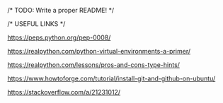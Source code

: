 /* TODO: Write a proper README! */


/* USEFUL LINKS */

https://peps.python.org/pep-0008/

https://realpython.com/python-virtual-environments-a-primer/

https://realpython.com/lessons/pros-and-cons-type-hints/

https://www.howtoforge.com/tutorial/install-git-and-github-on-ubuntu/

https://stackoverflow.com/a/21231012/


